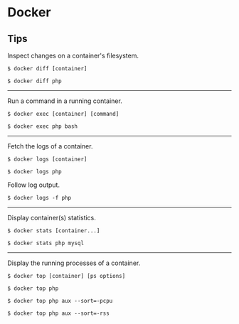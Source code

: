 # Docker

## Tips

Inspect changes on a container's filesystem.

```
$ docker diff [container]
```

```
$ docker diff php
```

---

Run a command in a running container.

```
$ docker exec [container] [command]
```

```
$ docker exec php bash
```

---

Fetch the logs of a container.

```
$ docker logs [container]
```

```
$ docker logs php
```

Follow log output.

```
$ docker logs -f php
```

---

Display container(s) statistics.

```
$ docker stats [container...]
```

```
$ docker stats php mysql
```

---

Display the running processes of a container.

```
$ docker top [container] [ps options]
```

```
$ docker top php
```

```
$ docker top php aux --sort=-pcpu
```

```
$ docker top php aux --sort=-rss
```
